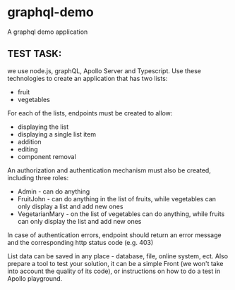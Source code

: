 # graphql-demo
A graphql demo application


TEST TASK:
------------------------------
we use node.js, graphQL, Apollo Server and Typescript.
Use these technologies to create an application that has two lists:

* fruit
* vegetables

For each of the lists, endpoints must be created to allow:

* displaying the list
* displaying a single list item
* addition
* editing
* component removal

An authorization and authentication mechanism must also be created, including three roles:

* Admin - can do anything
* FruitJohn - can do anything in the list of fruits, while vegetables can only display a list and add new ones
* VegetarianMary - on the list of vegetables can do anything, while fruits can only display the list and add new ones

In case of authentication errors, endpoint should return an error message and the corresponding http status code (e.g. 403)

List data can be saved in any place - database, file, online system, ect.
Also prepare a tool to test your solution, it can be a simple Front (we won't take into account the quality of its code), or instructions on how to do a test in Apollo playground.
